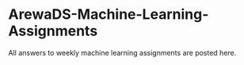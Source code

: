 # ArewaDS-Machine-Learning-Assignments
 All answers to weekly machine learning  assignments are posted here.
